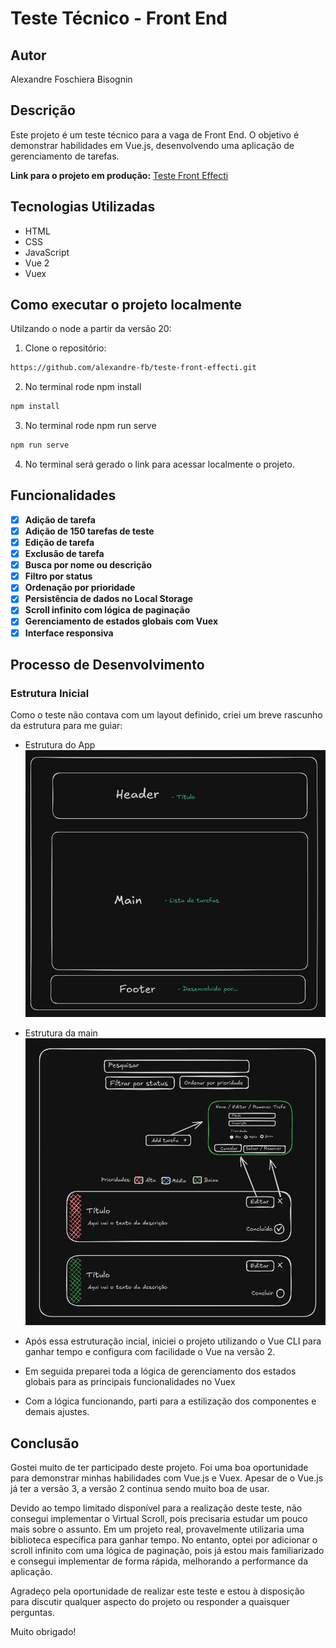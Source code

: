 # Teste Técnico - Front End

## Autor
Alexandre Foschiera Bisognin

## Descrição
Este projeto é um teste técnico para a vaga de Front End. O objetivo é demonstrar habilidades em Vue.js, desenvolvendo uma aplicação de gerenciamento de tarefas.

**Link para o projeto em produção:** [Teste Front Effecti](https://teste-effecti.alexandrefb.com/)


## Tecnologias Utilizadas
- HTML
- CSS
- JavaScript
- Vue 2
- Vuex

## Como executar o projeto localmente
Utilzando o node a partir da versão 20:
1. Clone o repositório:
  ```bash
  https://github.com/alexandre-fb/teste-front-effecti.git
  ```

2. No terminal rode npm install
```bash
npm install
  ```

3. No terminal rode npm run serve
```bash
npm run serve
  ```

4. No terminal será gerado o link para acessar localmente o projeto.

## Funcionalidades
- [x] **Adição de tarefa**
- [x] **Adição de 150 tarefas de teste**
- [x] **Edição de tarefa**
- [x] **Exclusão de tarefa**
- [x] **Busca por nome ou descrição**
- [x] **Filtro por status**
- [x] **Ordenação por prioridade**
- [x] **Persistência de dados no Local Storage**
- [x] **Scroll infinito com lógica de paginação**
- [x] **Gerenciamento de estados globais com Vuex**
- [x] **Interface responsiva**

## Processo de Desenvolvimento

### Estrutura Inicial
Como o teste não contava com um layout definido, criei um breve rascunho da estrutura para me guiar:

- Estrutura do App
![Estrutura do App](/public/images/readme/app_structure.jpeg)

- Estrutura da main
![Estrutura da Main](/public/images/readme/main_structure.jpeg)

- Após essa estruturação incial, iniciei o projeto utilizando o Vue CLI para ganhar tempo e configura com facilidade o Vue na versão 2. 

- Em seguida preparei toda a lógica de gerenciamento dos estados globais para as principais funcionalidades no Vuex

- Com a lógica funcionando, parti para a estilização dos componentes e demais ajustes.

## Conclusão

Gostei muito de ter participado deste projeto. Foi uma boa oportunidade para demonstrar minhas habilidades com Vue.js e Vuex. Apesar de o Vue.js já ter a versão 3, a versão 2 continua sendo muito boa de usar.

Devido ao tempo limitado disponível para a realização deste teste, não consegui implementar o Virtual Scroll, pois precisaria estudar um pouco mais sobre o assunto. Em um projeto real, provavelmente utilizaria uma biblioteca específica para ganhar tempo. No entanto, optei por adicionar o scroll infinito com uma lógica de paginação, pois já estou mais familiarizado e consegui implementar de forma rápida, melhorando a performance da aplicação.

Agradeço pela oportunidade de realizar este teste e estou à disposição para discutir qualquer aspecto do projeto ou responder a quaisquer perguntas.

Muito obrigado!

